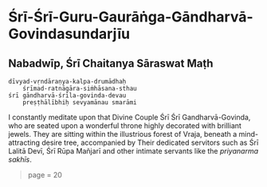 # Śrī-Śrī-Guru-Gaurāṅga-Gāndharvā-Govindasundarjīu

## Nabadwīp, Śrī Chaitanya Sāraswat Maṭh

    dīvyad-vṛndāraṇya-kalpa-drumādhaḥ
        śrīmad-ratnāgāra-siṁhāsana-sthau
    śrī gāndharvā-śrīla-govinda-devau
        preṣṭhālībhiḥ sevyamānau smarāmi

I constantly meditate upon that Divine Couple Śrī Śrī Gandharvā-Govinda, who are seated upon a wonderful throne highly decorated with brilliant jewels. They are sitting within the illustrious forest of Vraja, beneath a mind-attracting desire tree, accompanied by Their dedicated servitors such as Śrī Lalitā Devī, Śrī Rūpa Mañjarī and other intimate servants like the *priyanarma sakhīs*.


> page = 20